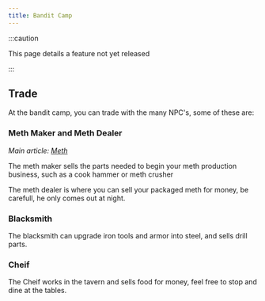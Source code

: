 ```yaml
---
title: Bandit Camp
---
```



:::caution

This page details a feature not yet released 

:::


## Trade

At the bandit camp, you can trade with the many NPC's, some of these are:

### Meth Maker and Meth Dealer

*Main article: [Meth](/docs/The_Server/Meth.md)*

The meth maker sells the parts needed to begin your meth production business, such as a cook hammer or meth crusher

The meth dealer is where you can sell your packaged meth for money, be carefull, he only comes out at night.

### Blacksmith

The blacksmith can upgrade iron tools and armor into steel, and sells drill parts. 

### Cheif 

The Cheif works in the tavern and sells food for money, feel free to stop and dine at the tables.  

